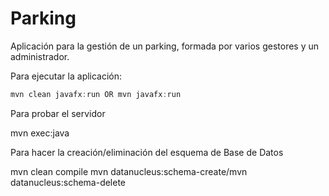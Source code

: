 # Parking
Aplicación para la gestión de un parking, formada por varios gestores y un administrador.

Para ejecutar la aplicación:
```java
mvn clean javafx:run OR mvn javafx:run
```
Para probar el servidor

mvn exec:java

Para hacer la creación/eliminación del esquema de Base de Datos

mvn clean compile
mvn datanucleus:schema-create/mvn datanucleus:schema-delete
